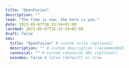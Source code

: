 ```yaml
---
title: "OpenFusion"
description: ""
lead: "The time is now, the hero is you."
date: 2023-09-07T16:33:54+02:00
lastmod: 2023-09-07T16:33:54+02:00
draft: false
seo:
  title: "OpenFusion" # custom title (optional)
  description: "" # custom description (recommended)
  canonical: "" # custom canonical URL (optional)
  noindex: false # false (default) or true
---
```

